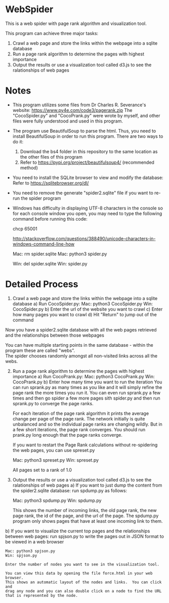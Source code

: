 # WebSpider ###
This is a web spider with page rank algorithm and visualization tool.

This program can achieve three major tasks:
1. Crawl a web page and store the links within the webpage into a sqlite database
2. Run a page rank algorithm to determine the pages with highest importance
3. Output the results or use a visualization tool called d3.js to see the ralationships of web pages

# Notes ###
- This program utilizes some files from Dr Charles R. Severance's website: https://www.py4e.com/code3/pagerank.zip
  The "CocoSpider.py" and "CocoPrank.py" were wrote by myself, and other files were fully understood and used in this program.
- The program use BeautifulSoup to parse the html. Thus, you need to install BeautifulSoup in order to run this program.
  There are two ways to do it:
  1) Download the bs4 folder in this repository to the same location as the other files of this program
  2) Refer to https://pypi.org/project/beautifulsoup4/ (recommended method)
- You need to install the SQLite browser to view and modify the database:
  Refer to https://sqlitebrowser.org/dl/
- You need to remove the generate "spider2.sqlite" file if you want to re-run the spider program 
- Windows has difficulty in displaying UTF-8 characters
  in the console so for each console window you open, you may need
  to type the following command before running this code:

    chcp 65001

  http://stackoverflow.com/questions/388490/unicode-characters-in-windows-command-line-how

  Mac: rm spider.sqlite
  Mac: python3 spider.py

  Win: del spider.sqlite
  Win: spider.py
  
# Detailed Process ###
1. Crawl a web page and store the links within the webpage into a sqlite database
  a) Run CocoSpider.py:
      Mac: python3 CocoSpider.py 
      Win: CocoSpider.py
  b) Enter the url of the website you want to crawl
  c) Enter how many pages you want to crawl
  d) Hit "Return" to jump out of the command

  Now you have a spider2.sqlite database with all the web pages retrieved and the relationships between those webpages

  You can have multiple starting points in the same database - within the program these are called "webs".   
  The spider chooses randomly amongst all non-visited links across all the webs.

2. Run a page rank algorithm to determine the pages with highest importance
  a) Run CocoPrank.py:
      Mac: python3 CocoPrank.py 
      Win: CocoPrank.py
  b) Enter how many time you want to run the iteration
      You can run sprank.py as many times as you like and it will simply refine
      the page rank the more times you run it.  You can even run sprank.py a few times
      and then go spider a few more pages sith spider.py and then run sprank.py
      to converge the page ranks.

      For each iteration of the page rank algorithm it prints the average
      change per page of the page rank.   The network initially is quite 
      unbalanced and so the individual page ranks are changing wildly.
      But in a few short iterations, the page rank converges.  You 
      should run prank.py long enough that the page ranks converge.

    If you want to restart the Page Rank calculations without re-spidering the 
    web pages, you can use spreset.py

    Mac: python3 spreset.py 
    Win: spreset.py 

    All pages set to a rank of 1.0

3. Output the results or use a visualization tool called d3.js to see the ralationships of web pages
  a) If you want to just dump the content from the spider2.sqlite database:
    run spdump.py as follows:

    Mac: python3 spdump.py 
    Win: spdump.py

    This shows the number of incoming links, the old page rank, the new page
    rank, the id of the page, and the url of the page.  The spdump.py program
    only shows pages that have at least one incoming link to them.

  b) If you want to visualize the current top pages and the relationships between web pages:
    run spjson.py to write the pages out in JSON format to be viewed in a web browser

    Mac: python3 spjson.py 
    Win: spjson.py 

    Enter the number of nodes you want to see in the visualization tool.

    You can view this data by opening the file force.html in your web browser.  
    This shows an automatic layout of the nodes and links.  You can click and 
    drag any node and you can also double click on a node to find the URL
    that is represented by the node.

